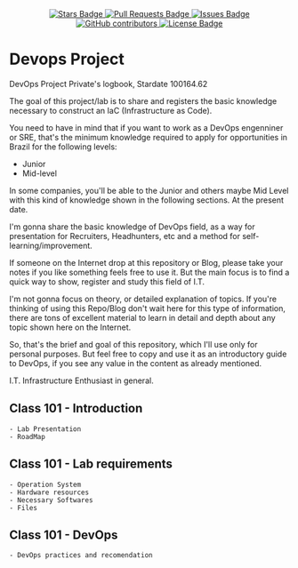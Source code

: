 <center>
<a href="https://github.com/roberli/devops-lab1/stargazers">
	<img src="https://img.shields.io/github/stars/roberli/devops-lab1" alt="Stars Badge"/>
</a>
<a href="https://github.com/roberli/devops-lab1/pulls">
	<img src="https://img.shields.io/github/issues-pr/roberli/devops-lab1" alt="Pull Requests Badge"/>
</a>
<a href="https://github.com/roberli/devops-lab1/issues">
	<img src="https://img.shields.io/github/issues/roberli/devops-lab1" alt="Issues Badge"/>
</a>
<a href="https://github.com/roberli/devops-lab1/graphs/contributors">
	<img alt="GitHub contributors" src="https://img.shields.io/github/contributors/roberli/devops-lab1?color=2b9348">
</a>
<a href="https://github.com/roberli/devops-lab1/blob/master/LICENSE">
	<img src="https://img.shields.io/github/license/roberli/devops-lab1?color=2b9348" alt="License Badge"/>
</a>

</center>

# Devops Project
DevOps Project
Private's logbook, Stardate 100164.62

The goal of this project/lab is to share and registers the basic knowledge necessary to construct an IaC (Infrastructure as Code).

You need to have in mind that if you want to work as a DevOps engenniner or SRE, that's the minimum knowledge required to apply for opportunities in Brazil for the following levels:

- Junior
- Mid-level

In some companies, you'll be able to the Junior and others maybe Mid Level with this kind of knowledge shown in the following sections. At the present date.

I'm gonna share the basic knowledge of DevOps field, as a way for presentation for Recruiters, Headhunters, etc and a method for self-learning/improvement.

If someone on the Internet drop at this repository or Blog, please take your notes if you like something feels free to use it. But the main focus is to find a quick way to show, register and study this field of I.T.

I'm not gonna focus on theory, or detailed explanation of topics. If you're thinking of using this Repo/Blog don't wait here for this type of information, there are tons of excellent material to learn in detail and depth about any topic shown here on the Internet.

So, that's the brief and goal of this repository, which I'll use only for personal purposes. But feel free to copy and use it as an introductory guide to DevOps, if you see any value in the content as already mentioned.

I.T. Infrastructure Enthusiast in general.

## Class 101 -  Introduction
	- Lab Presentation
	- RoadMap

## Class 101 -  Lab requirements
    - Operation System
    - Hardware resources
    - Necessary Softwares
    - Files

## Class 101 - DevOps
	- DevOps practices and recomendation
